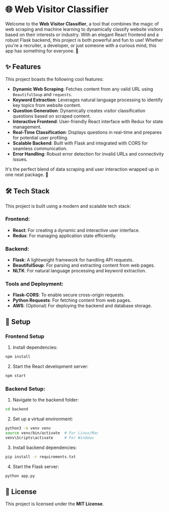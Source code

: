 # 🌐 Web Visitor Classifier

Welcome to the **Web Visitor Classifier**, a tool that combines the magic of web scraping and machine learning to dynamically classify website visitors based on their interests or industry. With an elegant React frontend and a robust Flask backend, this project is both powerful and fun to use!
Whether you're a recruiter, a developer, or just someone with a curious mind, this app has something for everyone. 🚀

## ✨ Features

This project boasts the following cool features:

- **Dynamic Web Scraping**: Fetches content from any valid URL using `BeautifulSoup` and `requests`.
- **Keyword Extraction**: Leverages natural language processing to identify key topics from website content.
- **Question Generation**: Dynamically creates visitor classification questions based on scraped content.
- **Interactive Frontend**: User-friendly React interface with Redux for state management.
- **Real-Time Classification**: Displays questions in real-time and prepares for potential user profiling.
- **Scalable Backend**: Built with Flask and integrated with CORS for seamless communication.
- **Error Handling**: Robust error detection for invalid URLs and connectivity issues.

It's the perfect blend of data scraping and user interaction wrapped up in one neat package. 🎉

## 🛠️ Tech Stack

This project is built using a modern and scalable tech stack:

### Frontend:
- **React**: For creating a dynamic and interactive user interface.
- **Redux**: For managing application state efficiently.

### Backend:
- **Flask**: A lightweight framework for handling API requests.
- **BeautifulSoup**: For parsing and extracting content from web pages.
- **NLTK**: For natural language processing and keyword extraction.

### Tools and Deployment:
- **Flask-CORS**: To enable secure cross-origin requests.
- **Python Requests**: For fetching content from web pages.
- **AWS**: (Optional) For deploying the backend and database storage.

## 🚀 Setup

### Frontend Setup
1. Install dependencies:
   
```bash
npm install
```

2. Start the React development server:

```bash
npm start
```

### Backend Setup:
1. Navigate to the backend folder:
```bash
cd backend
```
2. Set up a virtual environment:
```bash
python3 -m venv venv
source venv/bin/activate  # For Linux/Mac
venv\Scripts\activate     # For Windows
```
3. Install backend dependencies:
```bash
pip install -r requirements.txt
```
4. Start the Flask server:
```bash
python app.py
```

## 📝 License

This project is licensed under the **MIT License**.

